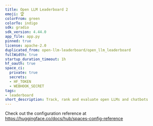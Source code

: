 ```yaml
---
title: Open LLM Leaderboard 2
emoji: 🏆
colorFrom: green
colorTo: indigo
sdk: gradio
sdk_version: 4.44.0
app_file: app.py
pinned: true
license: apache-2.0
duplicated_from: open-llm-leaderboard/open_llm_leaderboard
fullWidth: true
startup_duration_timeout: 1h
hf_oauth: true
space_ci:
  private: true
  secrets:
  - HF_TOKEN
  - WEBHOOK_SECRET
tags:
- leaderboard
short_description: Track, rank and evaluate open LLMs and chatbots
---
```


Check out the configuration reference at https://huggingface.co/docs/hub/spaces-config-reference